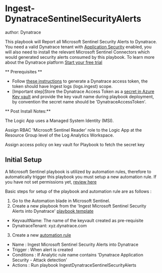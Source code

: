 # Ingest-DynatraceSentinelSecurityAlerts
author: Dynatrace

This playbook will Report all Microsoft Sentinel Security Alerts to Dynatrace. You need a valid Dynatrace tenant with [Application Security](https://www.dynatrace.com/support/help/how-to-use-dynatrace/application-security) enabled, you will also need to install the relevant Microsoft Sentinel Connectors which would generated security alerts consumed by this playbook. To learn more about the Dynatrace platform [Start your free trial](https://www.dynatrace.com/trial)

** Prerequisites **
- Follow [these instructions](https://www.dynatrace.com/support/help/get-started/access-tokens#create-api-token) to generate a Dynatrace access token, the token should have Ingest logs (logs.ingest) scope.
- [Important step]Store the Dynatrace Access Token as a [secret in Azure Key vault](https://learn.microsoft.com/en-us/azure/key-vault/secrets/quick-create-portal) and provide the key vault name during playbook deployment, by convention the secret name should be 'DynatraceAccessToken'.

** Post Install Notes:**

The Logic App uses a Managed System Identity (MSI).

Assign RBAC 'Microsoft Sentinel Reader' role to the Logic App at the Resource Group level of the Log Analytics Workspace.

Assign access policy on key vault for Playbook to fetch the secret key

## Initial Setup

A Microsoft Sentinel playbook is utilized by automation rules, therefore to automatically trigger this playbook you must setup a new automation rule. If you have not set permissions yet, [review here](https://docs.microsoft.com/azure/sentinel/automate-incident-handling-with-automation-rules#permissions-for-automation-rules-to-run-playbooks)

Basic steps for setup of the playbook and automation rule are as follows :

1. Go to the Automation blade in Microsoft Sentinel.
2. Create a new playbook from the 'Ingest Microsoft Sentinel Security Alerts into Dynatrace' [playbook template](https://learn.microsoft.com/en-us/azure/sentinel/use-playbook-templates)
- KeyvaultName: The name of the keyvault created as pre-requisite
- DynatraceTenant: xyz.dynatrace.com
3. Create a new [automation rule](https://learn.microsoft.com/en-us/azure/sentinel/create-manage-use-automation-rules)
- Name : Ingest Microsoft Sentinel Security Alerts into Dynatrace
- Trigger : When alert is created
- Conditions : If Analytic rule name contains 'Dynatrace Application Security - Attack detection'
- Actions : Run playbook IngestDynatraceSentinelSecurityAlerts
